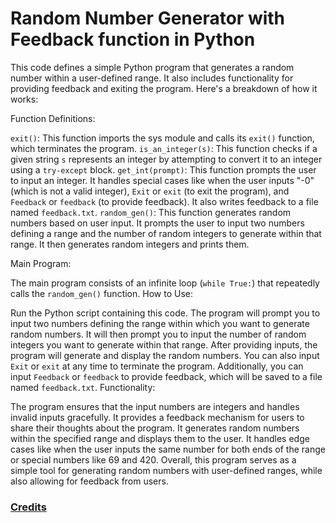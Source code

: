 # Random Number Generator with Feedback function in Python
This code defines a simple Python program that generates a random number within a user-defined range. It also includes functionality for providing feedback and exiting the program. Here's a breakdown of how it works:

Function Definitions:

`exit()`: This function imports the sys module and calls its `exit()` function, which terminates the program.
`is_an_integer(s)`: This function checks if a given string `s` represents an integer by attempting to convert it to an integer using a `try-except` block.
`get_int(prompt)`: This function prompts the user to input an integer. It handles special cases like when the user inputs "-0" (which is not a valid integer), `Exit` or `exit` (to exit the program), and `Feedback` or `feedback` (to provide feedback). It also writes feedback to a file named `feedback.txt`.
`random_gen()`: This function generates random numbers based on user input. It prompts the user to input two numbers defining a range and the number of random integers to generate within that range. It then generates random integers and prints them.

Main Program:

The main program consists of an infinite loop (`while True:`) that repeatedly calls the `random_gen()` function.
How to Use:

Run the Python script containing this code.
The program will prompt you to input two numbers defining the range within which you want to generate random numbers.
It will then prompt you to input the number of random integers you want to generate within that range.
After providing inputs, the program will generate and display the random numbers.
You can also input `Exit` or `exit` at any time to terminate the program.
Additionally, you can input `Feedback` or `feedback` to provide feedback, which will be saved to a file named `feedback.txt`.
Functionality:

The program ensures that the input numbers are integers and handles invalid inputs gracefully.
It provides a feedback mechanism for users to share their thoughts about the program.
It generates random numbers within the specified range and displays them to the user.
It handles edge cases like when the user inputs the same number for both ends of the range or special numbers like 69 and 420.
Overall, this program serves as a simple tool for generating random numbers with user-defined ranges, while also allowing for feedback from users.
### [Credits](Credits.md)
